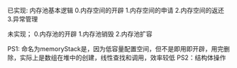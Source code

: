 已实现:
  内存池基本逻辑
  0.内存空间的开辟
  1.内存空间的申请
  2.内存空间的返还
  3.异常管理
  
未实现；
  0.内存池的开辟
  1.内存池销毁
  2.内存池扩容

PS1: 命名为memoryStack是，因为低容量配置空间，但不是即用即开辟，用完删除，实际上是数组在堆中的创建，线性查找和调用，效率较低
PS2：结构体操作
